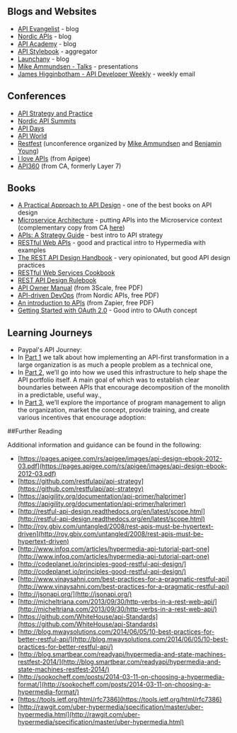 ## Blogs and Websites

* [API Evangelist](https://apievangelist.com/blog/) - blog
* [Nordic APIs](http://nordicapis.com/blog/) - blog
* [API Academy](http://www.apiacademy.co/#) - blog
* [API Stylebook](http://apistylebook.com) - aggregator
* [Launchany](http://launchany.com/articles/) - blog
* [Mike Ammundsen - Talks](http://mamund.site44.com/talks/) - presentations
* [James Higginbotham - API Developer Weekly](http://launchany.com/subscribe/) - weekly email

## Conferences

* [API Strategy and Practice](http://apistrat.com)
* [Nordic API Summits](http://nordicapis.com)
* [API Days](http://www.apidays.io)
* [API World](http://apiworld.co/conference/schedule/)
* [Restfest](http://www.restfest.org) (unconference organized by [Mike Ammundsen](https://twitter.com/mamund) and [Benjamin Young](https://twitter.com/bigbluehat))
* [I love APIs](http://iloveapis.com) (from Apigee)
* [API360](http://www.apiacademy.co/api360/) (from CA, formerly Layer 7)

## Books

* [A Practical Approach to API Design](https://leanpub.com/restful-api-design) - one of the best books on API design
* [Microservice Architecture](http://shop.oreilly.com/product/0636920050308.do) - putting APIs into the Microservice context (complementary copy from CA [here](http://transform.ca.com/API-microservice-architecture-oreilly-book.html))
* [APIs: A Strategy Guide](http://shop.oreilly.com/product/0636920021223.do) - best intro to API strategy
* [RESTful Web APIs](http://shop.oreilly.com/product/0636920028468.do) - good and practical intro to Hypermedia with examples
* [The REST API Design Handbook](https://www.amazon.com/REST-API-Design-Handbook-ebook/dp/B00890OBFI) - very opinionated, but good API design practices
* [RESTful Web Services Cookbook](http://shop.oreilly.com/product/9780596801694.do)
* [REST API Design Rulebook](http://shop.oreilly.com/product/0636920021575.do)
* [API Owner Manual](http://pages.3scale.net/rs/516-GHI-083/images/api-owners-manual.pdf) (from 3Scale, free PDF)
* [API-driven DevOps](http://nordicapis.com/wp-content/uploads/api-driven-devops.pdf) (from Nordic APIs, free PDF)
* [An introduction to APIs](https://zapier.com/learn/apis/) (from Zapier, free PDF)
* [Getting Started with OAuth 2.0](http://shop.oreilly.com/product/0636920021810.do) - Good intro to OAuth concept

## Learning Journeys 

* Paypal's API Journey: 
 * In [Part 1](https://www.infoq.com/articles/paypal-api-first-part1) we talk about how implementing an API-first transformation in a large organization is as much a people problem as a technical one, 
 * In [Part 2](https://www.infoq.com/articles/paypal-api-first-part2), we’ll go into how we used this infrastructure to help shape the API portfolio itself. A main goal of which was to establish clear boundaries between APIs that encourage decomposition of the monolith in a predictable, useful way., 
 * In [Part 3](https://www.infoq.com/articles/paypal-api-first-part3), we’ll explore the importance of program management to align the organization, market the concept, provide training, and create various incentives that encourage adoption: 

##Further Reading

Additional information and guidance can be found in the following:

* [https://pages.apigee.com/rs/apigee/images/api-design-ebook-2012-03.pdf](https://pages.apigee.com/rs/apigee/images/api-design-ebook-2012-03.pdf)
* [https://github.com/restfulapi/api-strategy](https://github.com/restfulapi/api-strategy)
* [https://apigility.org/documentation/api-primer/halprimer](https://apigility.org/documentation/api-primer/halprimer)
* [http://restful-api-design.readthedocs.org/en/latest/scope.html](http://restful-api-design.readthedocs.org/en/latest/scope.html)
* [http://roy.gbiv.com/untangled/2008/rest-apis-must-be-hypertext-driven](http://roy.gbiv.com/untangled/2008/rest-apis-must-be-hypertext-driven)
* [http://www.infoq.com/articles/hypermedia-api-tutorial-part-one](http://www.infoq.com/articles/hypermedia-api-tutorial-part-one)
* [http://codeplanet.io/principles-good-restful-api-design/](http://codeplanet.io/principles-good-restful-api-design/)
* [http://www.vinaysahni.com/best-practices-for-a-pragmatic-restful-api](http://www.vinaysahni.com/best-practices-for-a-pragmatic-restful-api)
* [http://jsonapi.org/](http://jsonapi.org/)
* [http://micheltriana.com/2013/09/30/http-verbs-in-a-rest-web-api/](http://micheltriana.com/2013/09/30/http-verbs-in-a-rest-web-api/)
* [https://github.com/WhiteHouse/api-Standards](https://github.com/WhiteHouse/api-Standards)
* [http://blog.mwaysolutions.com/2014/06/05/10-best-practices-for-better-restful-api/](http://blog.mwaysolutions.com/2014/06/05/10-best-practices-for-better-restful-api/)
* [http://blog.smartbear.com/readyapi/hypermedia-and-state-machines-restfest-2014/](http://blog.smartbear.com/readyapi/hypermedia-and-state-machines-restfest-2014/)
* [http://sookocheff.com/posts/2014-03-11-on-choosing-a-hypermedia-format/](http://sookocheff.com/posts/2014-03-11-on-choosing-a-hypermedia-format/)
* [https://tools.ietf.org/html/rfc7386](https://tools.ietf.org/html/rfc7386)
* [http://rawgit.com/uber-hypermedia/specification/master/uber-hypermedia.html](http://rawgit.com/uber-hypermedia/specification/master/uber-hypermedia.html)


 
